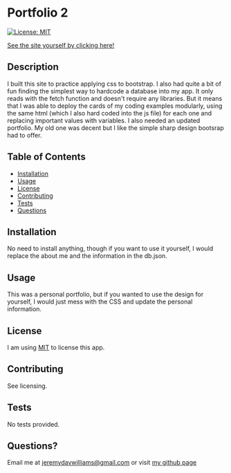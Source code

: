 # Portfolio 2

[![License: MIT](https://img.shields.io/badge/License-MIT-yellow.svg)](https://opensource.org/licenses/MIT)

[See the site yourself by clicking here!](https://wijeremy.github.io/portfolio.2/)

## Description

I built this site to practice applying css to bootstrap. I also had quite a bit of fun finding the simplest way to hardcode a database into my app. It only reads with the fetch function and doesn't require any libraries. But it means that I was able to deploy the cards of my coding examples modularly, using the same html (which I also hard coded into the js file) for each one and replacing important values with variables.
I also needed an updated portfolio. My old one was decent but I like the simple sharp design bootsrap had to offer.

## Table of Contents

- [Installation](#installation)
- [Usage](#usage)
- [License](#license)
- [Contributing](#contributing)
- [Tests](#tests)
- [Questions](#questions)

## Installation

No need to install anything, though if you want to use it yourself, I would replace the about me and the information in the db.json.

## Usage

This was a personal portfolio, but if you wanted to use the design for yourself, I would just mess with the CSS and update the personal information.

## License

I am using [MIT](https://opensource.org/licenses/MIT) to license this app.

## Contributing

See licensing.

## Tests

No tests provided.

## Questions?

Email me at jeremydavwilliams@gmail.com or visit [my github page](github.com/wijeremy)
